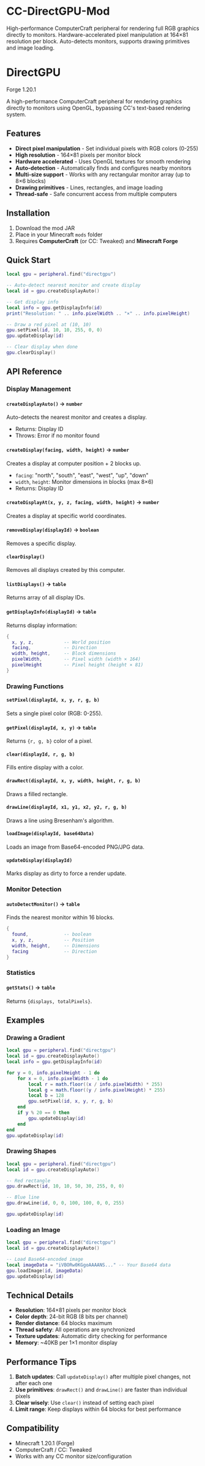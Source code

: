 # CC-DirectGPU-Mod
High-performance ComputerCraft peripheral for rendering full RGB graphics directly to monitors. Hardware-accelerated pixel manipulation at 164×81 resolution per block. Auto-detects monitors, supports drawing primitives and image loading.

# DirectGPU

Forge 1.20.1

A high-performance ComputerCraft peripheral for rendering graphics directly to monitors using OpenGL, bypassing CC's text-based rendering system.

## Features

- **Direct pixel manipulation** - Set individual pixels with RGB colors (0-255)
- **High resolution** - 164×81 pixels per monitor block
- **Hardware accelerated** - Uses OpenGL textures for smooth rendering
- **Auto-detection** - Automatically finds and configures nearby monitors
- **Multi-size support** - Works with any rectangular monitor array (up to 8×6 blocks)
- **Drawing primitives** - Lines, rectangles, and image loading
- **Thread-safe** - Safe concurrent access from multiple computers

## Installation

1. Download the mod JAR
2. Place in your Minecraft `mods` folder
3. Requires **ComputerCraft** (or CC: Tweaked) and **Minecraft Forge**

## Quick Start

```lua
local gpu = peripheral.find("directgpu")

-- Auto-detect nearest monitor and create display
local id = gpu.createDisplayAuto()

-- Get display info
local info = gpu.getDisplayInfo(id)
print("Resolution: " .. info.pixelWidth .. "×" .. info.pixelHeight)

-- Draw a red pixel at (10, 10)
gpu.setPixel(id, 10, 10, 255, 0, 0)
gpu.updateDisplay(id)

-- Clear display when done
gpu.clearDisplay()
```

## API Reference

### Display Management

#### `createDisplayAuto()` → `number`
Auto-detects the nearest monitor and creates a display.
- Returns: Display ID
- Throws: Error if no monitor found

#### `createDisplay(facing, width, height)` → `number`
Creates a display at computer position + 2 blocks up.
- `facing`: "north", "south", "east", "west", "up", "down"
- `width`, `height`: Monitor dimensions in blocks (max 8×6)
- Returns: Display ID

#### `createDisplayAt(x, y, z, facing, width, height)` → `number`
Creates a display at specific world coordinates.

#### `removeDisplay(displayId)` → `boolean`
Removes a specific display.

#### `clearDisplay()`
Removes all displays created by this computer.

#### `listDisplays()` → `table`
Returns array of all display IDs.

#### `getDisplayInfo(displayId)` → `table`
Returns display information:
```lua
{
  x, y, z,           -- World position
  facing,            -- Direction
  width, height,     -- Block dimensions
  pixelWidth,        -- Pixel width (width × 164)
  pixelHeight        -- Pixel height (height × 81)
}
```

### Drawing Functions

#### `setPixel(displayId, x, y, r, g, b)`
Sets a single pixel color (RGB: 0-255).

#### `getPixel(displayId, x, y)` → `table`
Returns `{r, g, b}` color of a pixel.

#### `clear(displayId, r, g, b)`
Fills entire display with a color.

#### `drawRect(displayId, x, y, width, height, r, g, b)`
Draws a filled rectangle.

#### `drawLine(displayId, x1, y1, x2, y2, r, g, b)`
Draws a line using Bresenham's algorithm.

#### `loadImage(displayId, base64Data)`
Loads an image from Base64-encoded PNG/JPG data.

#### `updateDisplay(displayId)`
Marks display as dirty to force a render update.

### Monitor Detection

#### `autoDetectMonitor()` → `table`
Finds the nearest monitor within 16 blocks.
```lua
{
  found,             -- boolean
  x, y, z,           -- Position
  width, height,     -- Dimensions
  facing             -- Direction
}
```

### Statistics

#### `getStats()` → `table`
Returns `{displays, totalPixels}`.

## Examples

### Drawing a Gradient
```lua
local gpu = peripheral.find("directgpu")
local id = gpu.createDisplayAuto()
local info = gpu.getDisplayInfo(id)

for y = 0, info.pixelHeight - 1 do
    for x = 0, info.pixelWidth - 1 do
        local r = math.floor((x / info.pixelWidth) * 255)
        local g = math.floor((y / info.pixelHeight) * 255)
        local b = 128
        gpu.setPixel(id, x, y, r, g, b)
    end
    if y % 20 == 0 then
        gpu.updateDisplay(id)
    end
end
gpu.updateDisplay(id)
```

### Drawing Shapes
```lua
local gpu = peripheral.find("directgpu")
local id = gpu.createDisplayAuto()

-- Red rectangle
gpu.drawRect(id, 10, 10, 50, 30, 255, 0, 0)

-- Blue line
gpu.drawLine(id, 0, 0, 100, 100, 0, 0, 255)

gpu.updateDisplay(id)
```

### Loading an Image
```lua
local gpu = peripheral.find("directgpu")
local id = gpu.createDisplayAuto()

-- Load Base64-encoded image
local imageData = "iVBORw0KGgoAAAANS..." -- Your Base64 data
gpu.loadImage(id, imageData)
gpu.updateDisplay(id)
```

## Technical Details

- **Resolution**: 164×81 pixels per monitor block
- **Color depth**: 24-bit RGB (8 bits per channel)
- **Render distance**: 64 blocks maximum
- **Thread safety**: All operations are synchronized
- **Texture updates**: Automatic dirty checking for performance
- **Memory**: ~40KB per 1×1 monitor display

## Performance Tips

1. **Batch updates**: Call `updateDisplay()` after multiple pixel changes, not after each one
2. **Use primitives**: `drawRect()` and `drawLine()` are faster than individual pixels
3. **Clear wisely**: Use `clear()` instead of setting each pixel
4. **Limit range**: Keep displays within 64 blocks for best performance

## Compatibility

- Minecraft 1.20.1 (Forge)
- ComputerCraft / CC: Tweaked
- Works with any CC monitor size/configuration
